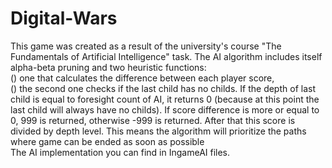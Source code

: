 # Digital-Wars
This game was created as a result of the university's course "The Fundamentals of Artificial Intelligence" task.
The AI algorithm includes itself alpha-beta pruning and two heuristic functions: <br />
() one that calculates the difference between each player score, <br />
() the second one checks if the last child has no childs. If the depth of last child is equal to foresight count of AI, it returns 0 (because at this point the last child will always have no childs). If score difference is more or equal to 0, 999 is returned, otherwise -999 is returned. After that this score is divided by depth level. This means the algorithm will prioritize the paths where game can be ended as soon as possible <br />
The AI implementation you can find in IngameAI files.

